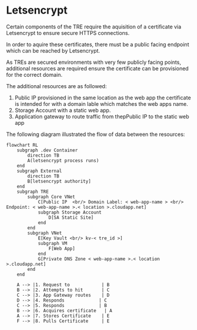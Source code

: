 # Letsencrypt

Certain components of the TRE require the aquisition of a certificate via Letsencrypt to ensure secure HTTPS connections.

In order to aquire these certificates, there must be a public facing endpoint which can be reached by Letsencrypt.

As TREs are secured environments with very few publicly facing points, additional resources are required ensure the certificate can be provisioned for the correct domain.

The additional resources are as followed:

1. Public IP provisioned in the same location as the web app the certificate is intended for with a domain lable which matches the web apps name.
1. Storage Account with a static web app.
1. Application gateway to route traffic from thepPublic IP to the static web app

The following diagram illustrated the flow of data between the resources:

```mermaid
flowchart RL
    subgraph .dev Container
        direction TB
        A(letsencrypt process runs)
    end
    subgraph External
        direction TB
        B[letsencrypt authority]
    end
    subgraph TRE
        subgraph Core VNet
            C[Public IP  <br/> Domain Label: < web-app-name > <br/> Endpoint: < web-app-name >.< location >.cloudapp.net]
            subgraph Storage Account
                D[SA Static Site]
            end
        end
        subgraph VNet
            E[Key Vault <br/> kv-< tre_id >]
            subgraph VM
                F[Web App]
            end
            G[Private DNS Zone < web-app-name >.< location >.cloudapp.net]
        end
    end

    A --> |1. Request to            | B
    B --> |2. Attempts to hit       | C
    C --> |3. App Gateway routes    | D
    D --> |4. Responds             | C
    C --> |5. Responds             | B
    B --> |6. Acquires certificate   | A
    A --> |7. Stores Certificate    | E
    F --> |8. Pulls Certificate     | E
      
  ```
